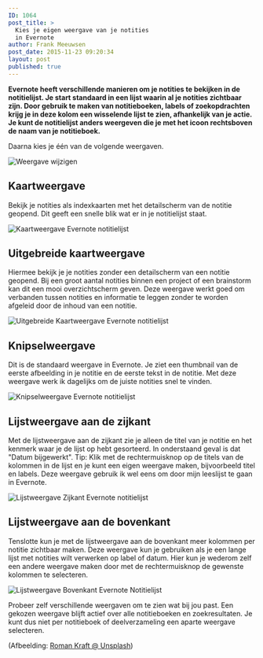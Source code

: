 ```yaml
---
ID: 1064
post_title: >
  Kies je eigen weergave van je notities
  in Evernote
author: Frank Meeuwsen
post_date: 2015-11-23 09:20:34
layout: post
published: true
---
```

<strong>Evernote heeft verschillende manieren om je notities te bekijken in de notitielijst. Je start standaard in een lijst waarin al je notities zichtbaar zijn. Door gebruik te maken van notitieboeken, labels of zoekopdrachten krijg je in deze kolom een wisselende lijst te zien, afhankelijk van je actie. Je kunt de notitielijst anders weergeven die je met het icoon rechtsboven de naam van je notitieboek.</strong>

<!--more-->

Daarna kies je één van de volgende weergaven.

![](http://cdn.allesonthouden.nl/images/WijzigWeergaveFull.png "Weergave wijzigen")

## Kaartweergave
Bekijk je notities als indexkaarten met het detailscherm van de notitie geopend. Dit geeft een snelle blik wat er in je notitielijst staat.

![](http://cdn.allesonthouden.nl/images/KaartweergaveFull.png "Kaartweergave Evernote notitielijst")

## Uitgebreide kaartweergave

Hiermee bekijk je je notities zonder een detailscherm van een notitie geopend. Bij een groot aantal notities binnen een project of een brainstorm kan dit een mooi overzichtscherm geven. Deze weergave werkt goed om verbanden tussen notities en informatie te leggen zonder te worden afgeleid door de inhoud van een notitie.

![](http://cdn.allesonthouden.nl/images/UitgebreideKaartweergave.png "Uitgebreide Kaartweergave Evernote notitielijst")

## Knipselweergave

Dit is de standaard weergave in Evernote. Je ziet een thumbnail van de eerste afbeelding in je notitie en de eerste tekst in de notitie. Met deze weergave werk ik dagelijks om de juiste notities snel te vinden.

![](http://cdn.allesonthouden.nl/images/Knipselweergave.png "Knipselweergave Evernote notitielijst")

## Lijstweergave aan de zijkant

Met de lijstweergave aan de zijkant zie je alleen de titel van je notitie en het kenmerk waar je de lijst op hebt gesorteerd. In onderstaand geval is dat "Datum bijgewerkt". Tip: Klik met de rechtermuisknop op de titels van de kolommen in de lijst en je kunt een eigen weergave maken, bijvoorbeeld titel en labels. Deze weergave gebruik ik wel eens om door mijn leeslijst te gaan in Evernote.

![](http://cdn.allesonthouden.nl/images/LijstweergaveZijkant.png "Lijstweergave Zijkant Evernote notitielijst")

## Lijstweergave aan de bovenkant

Tenslotte kun je met de lijstweergave aan de bovenkant meer kolommen per notitie zichtbaar maken. Deze weergave kun je gebruiken als je een lange lijst met notities wilt verwerken op label of datum. Hier kun je wederom zelf een andere weergave maken door met de rechtermuisknop de gewenste kolommen te selecteren.

![](http://cdn.allesonthouden.nl/images/Evernote_Premium.png "Lijstweergave Bovenkant Evernote Notitielijst")

Probeer zelf verschillende weergaven om te zien wat bij jou past. Een gekozen weergave blijft actief over alle notitieboeken en zoekresultaten. Je kunt dus niet per notitieboek of deelverzameling een aparte weergave selecteren.

(Afbeelding: <a href="https://unsplash.com/photos/7sMHTVJ0OTA">Roman Kraft @ Unsplash</a>)
